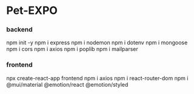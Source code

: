 # Pet-EXPO

### backend
npm init -y
npm i express
npm i nodemon
npm i dotenv
npm i mongoose
npm i cors
npm i axios
npm i poplib
npm i mailparser

### frontend
npx create-react-app frontend
npm i axios
npm i react-router-dom
npm i @mui/material @emotion/react @emotion/styled